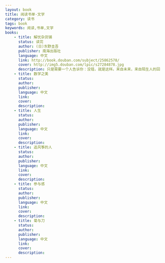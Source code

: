```yaml
---
layout: book
title: 阅读书单-文学
category: 读书
tags: book 
keywords: 阅读,书单,文学
books:
    - title: 解忧杂货铺
      status: 读完
      author: (日)东野圭吾
      publisher: 南海出版社
      language: 中文
      link: http://book.douban.com/subject/25862578/
      cover: http://img5.douban.com/lpic/s27284878.jpg
      description: 只是需要一个人告诉你：没错，就是这样。来自未来，来自陌生人的回复，会让自己好像得到了千军万马。比起声画，被书打动更让我幸福，那种只是自己感受到的触动和寂寞>，没有渲染，没有音效，没有那些潜移默化添上的东西，只是留白给你，自己填满的天马行空，可以肆意想象和参与。真好。
    - title: 数学之美
      status:
      author:
      publisher:
      language: 中文
      link:
      cover:
      description:
    - title: 人生
      status:
      author:
      publisher:
      language: 中文
      link:
      cover:
      description:
    - title: 追风筝的人
      status:
      author:
      publisher:
      language: 中文
      link:
      cover:
      description:
    - title: 参与感
      status:
      author:
      publisher:
      language: 中文
      link:
      cover:
      description:
    - title: 菊与刀
      status:
      author:
      publisher:
      language: 中文
      link:
      cover:
      description:
---
```

